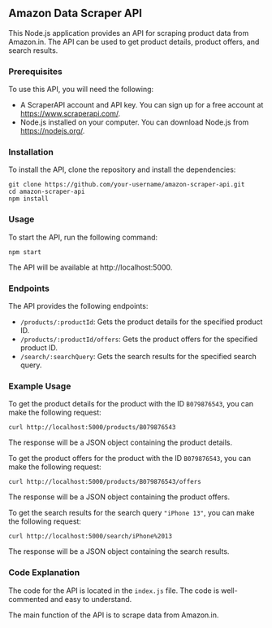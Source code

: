  ## Amazon Data Scraper API

This Node.js application provides an API for scraping product data from Amazon.in. The API can be used to get product details, product offers, and search results.

### Prerequisites

To use this API, you will need the following:

* A ScraperAPI account and API key. You can sign up for a free account at https://www.scraperapi.com/.
* Node.js installed on your computer. You can download Node.js from https://nodejs.org/.

### Installation

To install the API, clone the repository and install the dependencies:

```
git clone https://github.com/your-username/amazon-scraper-api.git
cd amazon-scraper-api
npm install
```

### Usage

To start the API, run the following command:

```
npm start
```

The API will be available at http://localhost:5000.

### Endpoints

The API provides the following endpoints:

* `/products/:productId`: Gets the product details for the specified product ID.
* `/products/:productId/offers`: Gets the product offers for the specified product ID.
* `/search/:searchQuery`: Gets the search results for the specified search query.

### Example Usage

To get the product details for the product with the ID `B079876543`, you can make the following request:

```
curl http://localhost:5000/products/B079876543
```

The response will be a JSON object containing the product details.

To get the product offers for the product with the ID `B079876543`, you can make the following request:

```
curl http://localhost:5000/products/B079876543/offers
```

The response will be a JSON object containing the product offers.

To get the search results for the search query `"iPhone 13"`, you can make the following request:

```
curl http://localhost:5000/search/iPhone%2013
```

The response will be a JSON object containing the search results.

### Code Explanation

The code for the API is located in the `index.js` file. The code is well-commented and easy to understand.

The main function of the API is to scrape data from Amazon.in.
